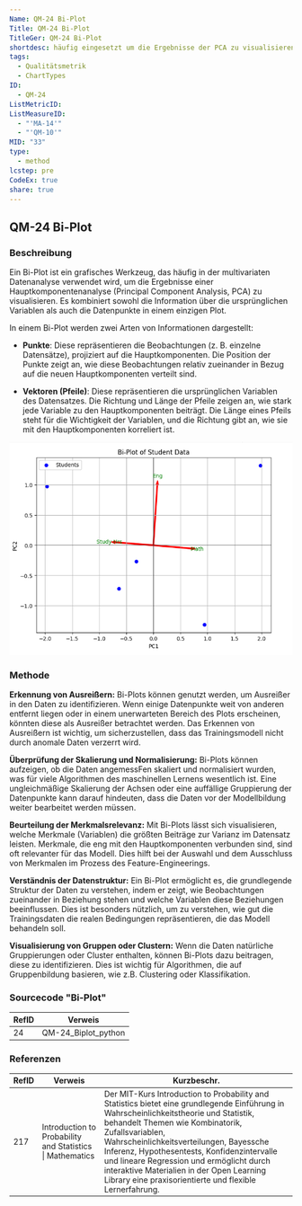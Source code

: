 ```yaml
---
Name: QM-24 Bi-Plot
Title: QM-24 Bi-Plot
TitleGer: QM-24 Bi-Plot
shortdesc: häufig eingesetzt um die Ergebnisse der PCA zu visualisieren
tags:
  - Qualitätsmetrik
  - ChartTypes
ID:
  - QM-24
ListMetricID: 
ListMeasureID:
  - "'MA-14'"
  - "'QM-10'"
MID: "33"
type:
  - method
lcstep: pre
CodeEx: true
share: true
---
```

## QM-24 Bi-Plot

### Beschreibung

Ein Bi-Plot ist ein grafisches Werkzeug, das häufig in der multivariaten Datenanalyse verwendet wird, um die Ergebnisse einer Hauptkomponentenanalyse (Principal Component Analysis, PCA) zu visualisieren. Es kombiniert sowohl die Information über die ursprünglichen Variablen als auch die Datenpunkte in einem einzigen Plot.

In einem Bi-Plot werden zwei Arten von Informationen dargestellt:

- **Punkte**: Diese repräsentieren die Beobachtungen (z. B. einzelne Datensätze), projiziert auf die Hauptkomponenten. Die Position der Punkte zeigt an, wie diese Beobachtungen relativ zueinander in Bezug auf die neuen Hauptkomponenten verteilt sind.
    
- **Vektoren (Pfeile)**: Diese repräsentieren die ursprünglichen Variablen des Datensatzes. Die Richtung und Länge der Pfeile zeigen an, wie stark jede Variable zu den Hauptkomponenten beiträgt. Die Länge eines Pfeils steht für die Wichtigkeit der Variablen, und die Richtung gibt an, wie sie mit den Hauptkomponenten korreliert ist.

![Bi-Plot Beispiel](../../../../../9999_Images/Bi-Plot_Example.png)

### Methode

**Erkennung von Ausreißern:** 
Bi-Plots können genutzt werden, um Ausreißer in den Daten zu identifizieren. Wenn einige Datenpunkte weit von anderen entfernt liegen oder in einem unerwarteten Bereich des Plots erscheinen, könnten diese als Ausreißer betrachtet werden. Das Erkennen von Ausreißern ist wichtig, um sicherzustellen, dass das Trainingsmodell nicht durch anomale Daten verzerrt wird. 

**Überprüfung der Skalierung und Normalisierung:** 
Bi-Plots können aufzeigen, ob die Daten angemessFen skaliert und normalisiert wurden, was für viele Algorithmen des maschinellen Lernens wesentlich ist. Eine ungleichmäßige Skalierung der Achsen oder eine auffällige Gruppierung der Datenpunkte kann darauf hindeuten, dass die Daten vor der Modellbildung weiter bearbeitet werden müssen.
    
**Beurteilung der Merkmalsrelevanz:** 
Mit Bi-Plots lässt sich visualisieren, welche Merkmale (Variablen) die größten Beiträge zur Varianz im Datensatz leisten. Merkmale, die eng mit den Hauptkomponenten verbunden sind, sind oft relevanter für das Modell. Dies hilft bei der Auswahl und dem Ausschluss von Merkmalen im Prozess des Feature-Engineerings.
    
**Verständnis der Datenstruktur:** 
Ein Bi-Plot ermöglicht es, die grundlegende Struktur der Daten zu verstehen, indem er zeigt, wie Beobachtungen zueinander in Beziehung stehen und welche Variablen diese Beziehungen beeinflussen. Dies ist besonders nützlich, um zu verstehen, wie gut die Trainingsdaten die realen Bedingungen repräsentieren, die das Modell behandeln soll.
    
**Visualisierung von Gruppen oder Clustern:** 
Wenn die Daten natürliche Gruppierungen oder Cluster enthalten, können Bi-Plots dazu beitragen, diese zu identifizieren. Dies ist wichtig für Algorithmen, die auf Gruppenbildung basieren, wie z.B. Clustering oder Klassifikation.

### Sourcecode "Bi-Plot"
| RefID | Verweis             |
| ----- | ------------------- |
| 24    | QM-24_Biplot_python |



### Referenzen
| RefID | Verweis                                                     | Kurzbeschr.                                                                                                                                                                                                                                                                                                                                                                                                                                 |
| ----- | ----------------------------------------------------------- | ------------------------------------------------------------------------------------------------------------------------------------------------------------------------------------------------------------------------------------------------------------------------------------------------------------------------------------------------------------------------------------------------------------------------------------------- |
| 217   |  Introduction to Probability and Statistics \| Mathematics  | Der MIT-Kurs Introduction to Probability and Statistics bietet eine grundlegende Einführung in Wahrscheinlichkeitstheorie und Statistik, behandelt Themen wie Kombinatorik, Zufallsvariablen, Wahrscheinlichkeitsverteilungen, Bayessche Inferenz, Hypothesentests, Konfidenzintervalle und lineare Regression und ermöglicht durch interaktive Materialien in der Open Learning Library eine praxisorientierte und flexible Lernerfahrung. |


